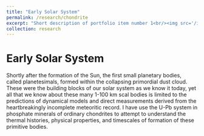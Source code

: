 ```yaml
---
title: "Early Solar System"
permalink: /research/chondrite
excerpt: "Short description of portfolio item number 1<br/><img src='/images/500x300.png'>"
collection: research
---
```


Early Solar System
======

Shortly after the formation of the Sun, the first small planetary bodies, called planetesimals, formed within the collapsing primordial dust cloud. These were the building blocks of our solar system as we know it today, yet all that we know about these many 1-100 km scal bodies is limited to the predictions of dynamical models and direct measurements derived from the heartbreakingly incomplete meteoritic record. I have use the U-Pb system in phosphate minerals of ordinary chondrites to attempt to understand the thermal histories, physical properties, and timescales of formation of these primitive bodies.
